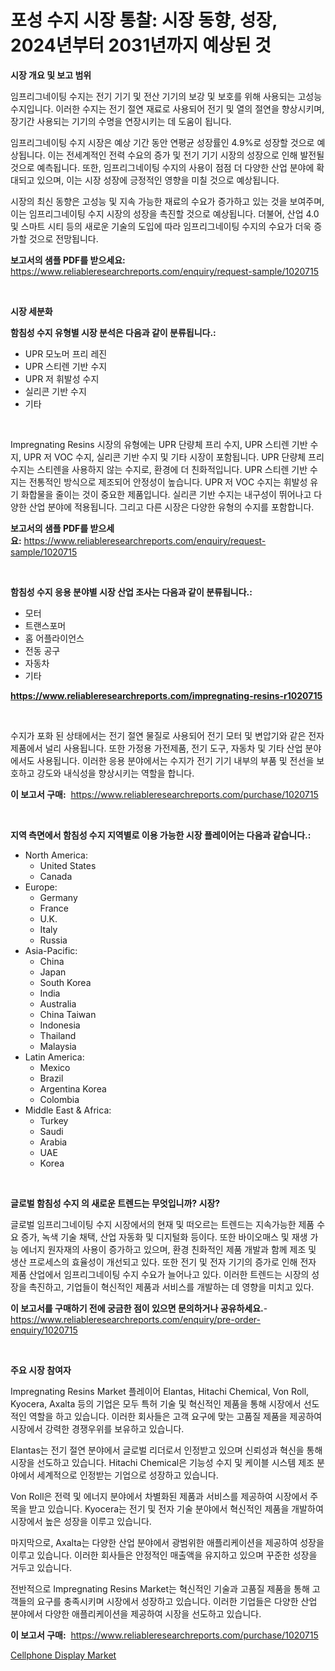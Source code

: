 <p><h1>포성 수지 시장 통찰: 시장 동향, 성장, 2024년부터 2031년까지 예상된 것</h1></p><p><strong>시장 개요 및 보고 범위</strong></p>
<p><p>임프리그네이팅 수지는 전기 기기 및 전산 기기의 보강 및 보호를 위해 사용되는 고성능 수지입니다. 이러한 수지는 전기 절연 재료로 사용되어 전기 및 열의 절연을 향상시키며, 장기간 사용되는 기기의 수명을 연장시키는 데 도움이 됩니다. </p><p>임프리그네이팅 수지 시장은 예상 기간 동안 연평균 성장률인 4.9%로 성장할 것으로 예상됩니다. 이는 전세계적인 전력 수요의 증가 및 전기 기기 시장의 성장으로 인해 발전될 것으로 예측됩니다. 또한, 임프리그네이팅 수지의 사용이 점점 더 다양한 산업 분야에 확대되고 있으며, 이는 시장 성장에 긍정적인 영향을 미칠 것으로 예상됩니다.</p><p>시장의 최신 동향은 고성능 및 지속 가능한 재료의 수요가 증가하고 있는 것을 보여주며, 이는 임프리그네이팅 수지 시장의 성장을 촉진할 것으로 예상됩니다. 더불어, 산업 4.0 및 스마트 시티 등의 새로운 기술의 도입에 따라 임프리그네이팅 수지의 수요가 더욱 증가할 것으로 전망됩니다.</p></p>
<p><strong>보고서의 샘플 PDF를 받으세요:</strong> <a href="https://www.reliableresearchreports.com/enquiry/request-sample/1020715">https://www.reliableresearchreports.com/enquiry/request-sample/1020715</a></p>
<p>&nbsp;</p>
<p><strong>시장 세분화</strong></p>
<p><strong>함침성 수지 유형별 시장 분석은 다음과 같이 분류됩니다.:</strong></p>
<p><ul><li>UPR 모노머 프리 레진</li><li>UPR 스티렌 기반 수지</li><li>UPR 저 휘발성 수지</li><li>실리콘 기반 수지</li><li>기타</li></ul></p>
<p>&nbsp;</p>
<p><p>Impregnating Resins 시장의 유형에는 UPR 단량체 프리 수지, UPR 스티렌 기반 수지, UPR 저 VOC 수지, 실리콘 기반 수지 및 기타 시장이 포함됩니다. UPR 단량체 프리 수지는 스티렌을 사용하지 않는 수지로, 환경에 더 친화적입니다. UPR 스티렌 기반 수지는 전통적인 방식으로 제조되어 안정성이 높습니다. UPR 저 VOC 수지는 휘발성 유기 화합물을 줄이는 것이 중요한 제품입니다. 실리콘 기반 수지는 내구성이 뛰어나고 다양한 산업 분야에 적용됩니다. 그리고 다른 시장은 다양한 유형의 수지를 포함합니다.</p></p>
<p><strong>보고서의 샘플 PDF를 받으세요:</strong>&nbsp;<a href="https://www.reliableresearchreports.com/enquiry/request-sample/1020715">https://www.reliableresearchreports.com/enquiry/request-sample/1020715</a></p>
<p>&nbsp;</p>
<p><strong> 함침성 수지 응용 분야별 시장 산업 조사는 다음과 같이 분류됩니다.:</strong></p>
<p><ul><li>모터</li><li>트랜스포머</li><li>홈 어플라이언스</li><li>전동 공구</li><li>자동차</li><li>기타</li></ul></p>
<p><strong><a href="https://www.reliableresearchreports.com/impregnating-resins-r1020715">https://www.reliableresearchreports.com/impregnating-resins-r1020715</a></strong></p>
<p>&nbsp;</p>
<p><p>수지가 포화 된 상태에서는 전기 절연 물질로 사용되어 전기 모터 및 변압기와 같은 전자 제품에서 널리 사용됩니다. 또한 가정용 가전제품, 전기 도구, 자동차 및 기타 산업 분야에서도 사용됩니다. 이러한 응용 분야에서는 수지가 전기 기기 내부의 부품 및 전선을 보호하고 강도와 내식성을 향상시키는 역할을 합니다.</p></p>
<p><strong>이 보고서 구매:</strong>&nbsp; <a href="https://www.reliableresearchreports.com/purchase/1020715">https://www.reliableresearchreports.com/purchase/1020715</a></p>
<p>&nbsp;</p>
<p><strong>지역 측면에서 함침성 수지 지역별로 이용 가능한 시장 플레이어는 다음과 같습니다.:</strong></p>
<p><ul>
    <li>
        North America:
        <ul>
            <li>United States</li>
            <li>Canada</li>
        </ul>
    </li>
    <li>
        Europe:
        <ul>
            <li>Germany</li>
            <li>France</li>
            <li>U.K.</li>
            <li>Italy</li>
            <li>Russia</li>
        </ul>
    </li>
    <li>
        Asia-Pacific:
        <ul>
            <li>China</li>
            <li>Japan</li>
            <li>South Korea</li>
            <li>India</li>
            <li>Australia</li>
            <li>China Taiwan</li>
            <li>Indonesia</li>
            <li>Thailand</li>
            <li>Malaysia</li>
        </ul>
    </li>
    <li>
        Latin America:
        <ul>
            <li>Mexico</li>
            <li>Brazil</li>
            <li>Argentina Korea</li>
            <li>Colombia</li>
        </ul>
    </li>
    <li>
        Middle East & Africa:
        <ul>
            <li>Turkey</li>
            <li>Saudi</li>
            <li>Arabia</li>
            <li>UAE</li>
            <li>Korea</li>
        </ul>
    </li>
    </ul></p>
<p>&nbsp;</p>
<p><strong>글로벌 함침성 수지 의 새로운 트렌드는 무엇입니까? 시장?</strong></p>
<p><p>글로벌 임프리그네이팅 수지 시장에서의 현재 및 떠오르는 트렌드는 지속가능한 제품 수요 증가, 녹색 기술 채택, 산업 자동화 및 디지털화 등이다. 또한 바이오매스 및 재생 가능 에너지 원자재의 사용이 증가하고 있으며, 환경 친화적인 제품 개발과 함께 제조 및 생산 프로세스의 효율성이 개선되고 있다. 또한 전기 및 전자 기기의 증가로 인해 전자 제품 산업에서 임프리그네이팅 수지 수요가 늘어나고 있다. 이러한 트렌드는 시장의 성장을 촉진하고, 기업들이 혁신적인 제품과 서비스를 개발하는 데 영향을 미치고 있다.</p></p>
<p><strong>이 보고서를 구매하기 전에 궁금한 점이 있으면 문의하거나 공유하세요.</strong>- <a href="https://www.reliableresearchreports.com/enquiry/pre-order-enquiry/1020715">https://www.reliableresearchreports.com/enquiry/pre-order-enquiry/1020715</a></p>
<p>&nbsp;</p>
<p><strong>주요 시장 참여자</strong></p>
<p><p>Impregnating Resins Market 플레이어 Elantas, Hitachi Chemical, Von Roll, Kyocera, Axalta 등의 기업은 모두 특허 기술 및 혁신적인 제품을 통해 시장에서 선도적인 역할을 하고 있습니다. 이러한 회사들은 고객 요구에 맞는 고품질 제품을 제공하여 시장에서 강력한 경쟁우위를 보유하고 있습니다.</p><p>Elantas는 전기 절연 분야에서 글로벌 리더로서 인정받고 있으며 신뢰성과 혁신을 통해 시장을 선도하고 있습니다. Hitachi Chemical은 기능성 수지 및 케이블 시스템 제조 분야에서 세계적으로 인정받는 기업으로 성장하고 있습니다.</p><p>Von Roll은 전력 및 에너지 분야에서 차별화된 제품과 서비스를 제공하여 시장에서 주목을 받고 있습니다. Kyocera는 전기 및 전자 기술 분야에서 혁신적인 제품을 개발하여 시장에서 높은 성장을 이루고 있습니다.</p><p>마지막으로, Axalta는 다양한 산업 분야에서 광범위한 애플리케이션을 제공하여 성장을 이루고 있습니다. 이러한 회사들은 안정적인 매출액을 유지하고 있으며 꾸준한 성장을 거두고 있습니다.</p><p>전반적으로 Impregnating Resins Market는 혁신적인 기술과 고품질 제품을 통해 고객들의 요구를 충족시키며 시장에서 성장하고 있습니다. 이러한 기업들은 다양한 산업 분야에서 다양한 애플리케이션을 제공하여 시장을 선도하고 있습니다.</p></p>
<p><strong>이 보고서 구매:</strong>&nbsp;&nbsp;<a href="https://www.reliableresearchreports.com/purchase/1020715">https://www.reliableresearchreports.com/purchase/1020715</a></p>
<p><p><a href="https://forested-sushi-9b0.notion.site/Cellphone-Display-Market-Size-Reveals-the-Best-Marketing-Channels-In-Global-Industry-59ecd7d9d63047c19ae353d2951fcbb8">Cellphone Display Market</a></p></p>